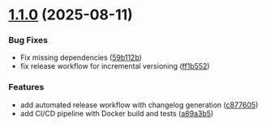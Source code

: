# [1.1.0](https://github.com/Daian4/docker_multi-stage_and_github_flow/compare/v1.0.0...v1.1.0) (2025-08-11)


### Bug Fixes

* Fix missing dependencies ([59b112b](https://github.com/Daian4/docker_multi-stage_and_github_flow/commit/59b112b1f07592b581b369f6fa09921f45885a94))
* fix release workflow for incremental versioning ([ff1b552](https://github.com/Daian4/docker_multi-stage_and_github_flow/commit/ff1b5529ea2ee503ac4c57214180d0462fdcb3af))


### Features

* add automated release workflow with changelog generation ([c877605](https://github.com/Daian4/docker_multi-stage_and_github_flow/commit/c877605403e48b347e42a0e8cb987f131bcc87e0))
* add CI/CD pipeline with Docker build and tests ([a89a3b5](https://github.com/Daian4/docker_multi-stage_and_github_flow/commit/a89a3b523d00ef8bec1321833a740e0175513a5f))
